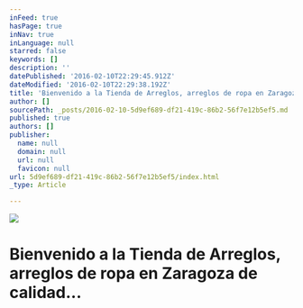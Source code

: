 ```yaml
---
inFeed: true
hasPage: true
inNav: true
inLanguage: null
starred: false
keywords: []
description: ''
datePublished: '2016-02-10T22:29:45.912Z'
dateModified: '2016-02-10T22:29:38.192Z'
title: 'Bienvenido a la Tienda de Arreglos, arreglos de ropa en Zaragoza de calidad...'
author: []
sourcePath: _posts/2016-02-10-5d9ef689-df21-419c-86b2-56f7e12b5ef5.md
published: true
authors: []
publisher:
  name: null
  domain: null
  url: null
  favicon: null
url: 5d9ef689-df21-419c-86b2-56f7e12b5ef5/index.html
_type: Article

---
```

![](https://the-grid-user-content.s3-us-west-2.amazonaws.com/58c53f51-a35f-4340-bf4e-d5abe4899a73.jpg)

# Bienvenido a la Tienda de Arreglos, arreglos de ropa en Zaragoza de calidad...